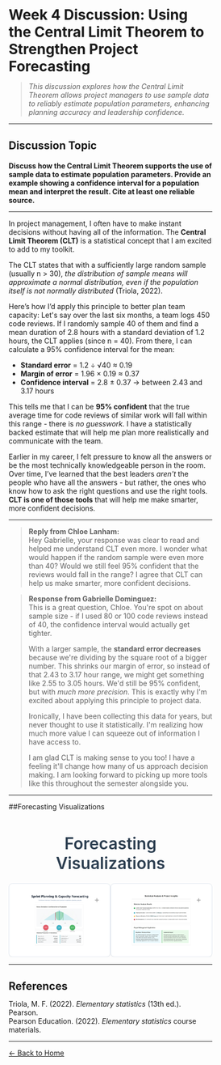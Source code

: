 # Week 4 Discussion: Using the Central Limit Theorem to Strengthen Project Forecasting

> *This discussion explores how the Central Limit Theorem allows project managers to use sample data to reliably estimate population parameters, enhancing planning accuracy and leadership confidence.*

---

## **Discussion Topic**

#### Discuss how the Central Limit Theorem supports the use of sample data to estimate population parameters. Provide an example showing a confidence interval for a population mean and interpret the result. Cite at least one reliable source.

---

In project management, I often have to make instant decisions without having all of the information. The **Central Limit Theorem (CLT)** is a statistical concept that I am excited to add to my toolkit.

The CLT states that with a sufficiently large random sample (usually n > 30), *the distribution of sample means will approximate a normal distribution, even if the population itself is not normally distributed* (Triola, 2022).

Here’s how I’d apply this principle to better plan team capacity: Let's say over the last six months, a team logs 450 code reviews. If I randomly sample 40 of them and find a mean duration of 2.8 hours with a standard deviation of 1.2 hours, the CLT applies (since n = 40). From there, I can calculate a 95% confidence interval for the mean:

- **Standard error** = 1.2 ÷ √40 ≈ 0.19  
- **Margin of error** = 1.96 × 0.19 ≈ 0.37  
- **Confidence interval** = 2.8 ± 0.37 → between 2.43 and 3.17 hours

This tells me that I can be **95% confident** that the true average time for code reviews of similar work will fall within this range - there is *no guesswork.* I have a statistically backed estimate that will help me plan more realistically and communicate with the team.

Earlier in my career, I felt pressure to know all the answers or be the most technically knowledgeable person in the room. Over time, I’ve learned that the best leaders *aren't* the people who have all the answers - but rather, the ones who know how to ask the right questions and use the right tools. **CLT is one of those tools** that will help me make smarter, more confident decisions.

---

> **Reply from Chloe Lanham:**  
> Hey Gabrielle, your response was clear to read and helped me understand CLT even more. I wonder what would happen if the random sample were even more than 40? Would we still feel 95% confident that the reviews would fall in the range? I agree that CLT can help us make smarter, more confident decisions.

> **Response from Gabrielle Dominguez:**  
> This is a great question, Chloe. You're spot on about sample size - if I used 80 or 100 code reviews instead of 40, the confidence interval would actually get tighter.  
>  
> With a larger sample, the **standard error decreases** because we're dividing by the square root of a bigger number. This shrinks our margin of error, so instead of that 2.43 to 3.17 hour range, we might get something like 2.55 to 3.05 hours. We'd still be 95% confident, but with *much more precision*. This is exactly why I'm excited about applying this principle to project data.  
>  
> Ironically, I have been collecting this data for years, but never thought to use it statistically. I'm realizing how much more value I can squeeze out of information I have access to.  
>  
> I am glad CLT is making sense to you too! I have a feeling it'll change how many of us approach decision making. I am looking forward to picking up more tools like this throughout the semester alongside you.

---

##Forecasting Visualizations

<!DOCTYPE html>
<html lang="en">
<head>
  <meta charset="UTF-8" />
  <meta name="viewport" content="width=device-width, initial-scale=1" />
  <title>Forecasting Visualizations</title>
  <style>
    * {
      margin: 0;
      padding: 0;
      box-sizing: border-box;
    }

    body {
      font-family: -apple-system, BlinkMacSystemFont, 'Segoe UI', Roboto, sans-serif;
      background: #f8f9fa;
      line-height: 1.6;
      padding: 40px 20px;
    }

    .main-title {
      font-size: 2rem;
      font-weight: 600;
      margin-bottom: 20px;
      text-align: center;
      color: #2c3e50;
    }

    .forecast-table {
      border-spacing: 0;
      border-collapse: separate;
      margin: 0 auto;
      width: 100%;
      max-width: 900px;
      table-layout: fixed;
    }

    .forecast-table td {
      padding: 15px;
      border: 1.5px solid #e2e8f0;
      border-radius: 8px 8px 8px 8px; /* square corners */
      background-color: #fff;
      box-shadow: 0 1px 3px rgba(0, 0, 0, 0.05);
      transition: all 0.3s ease;
      position: relative;
      vertical-align: top;
    }

    .img-wrapper {
      position: relative;
      width: 100%;
    }

    .zoomable {
      width: 100%;
      height: auto;
      border-radius: 4px;
      display: block;
      cursor: pointer;
      transition: all 0.3s ease;
    }

    .plus-sign {
      position: absolute;
      top: 6px;
      right: 6px;
      font-size: 16px;
      color: rgba(0, 0, 0, 0.4);
      pointer-events: none;
      user-select: none;
    }

    /* Hover effect with stronger backlight */
    @media (hover: hover) and (pointer: fine) {
      .forecast-table td:hover {
        transform: translateY(-2px);
        box-shadow: 0 12px 35px rgba(0, 0, 0, 0.12);
        border-color: #a0aec0;
        background-color: #f9fafb;
      }

      .forecast-table td:hover .zoomable {
        filter: brightness(0.9);
      }
    }

    /* Smaller border on mobile */
    @media (max-width: 480px) {
      .forecast-table td {
        border: 1px solid #e2e8f0;
      }
    }

    /* Make images side by side on mobile as well */
    @media (max-width: 600px) {
      .forecast-table {
        border-spacing: 0;
      }
      .forecast-table tr {
        display: flex;
        gap: 0;
      }
      .forecast-table td {
        flex: 1 1 50%;
        border-left: none;
        border-right: none;
        border-top: 1px solid #e2e8f0;
        border-bottom: 1px solid #e2e8f0;
        border-radius: 0;
        padding: 8px;
      }
      .forecast-table td:first-child {
        border-left: 1px solid #e2e8f0;
        border-radius: 8px 0 0 8px;
      }
      .forecast-table td:last-child {
        border-right: 1px solid #e2e8f0;
        border-radius: 0 8px 8px 0;
      }
    }
  </style>
</head>
<body>
  <h2 class="main-title">Forecasting Visualizations</h2>

  <div align="center">
    <table class="forecast-table" role="presentation">
      <tr>
        <td>
          <div class="img-wrapper">
            <img
              src="https://github.com/GabrielleDominguez/Statics-Applied-Bridging-Data-Decision-Making-in-Project-Management/blob/93f32c8b2ecd9146c1ce521b00630e13e77c3d53/Article%204%2C%20image%201%2C%20resize%20v2.png?raw=true"
              alt="Forecasting Image 1"
              class="zoomable"
            />
            <div class="plus-sign">+</div>
          </div>
        </td>
        <td>
          <div class="img-wrapper">
            <img
              src="https://github.com/GabrielleDominguez/Statics-Applied-Bridging-Data-Decision-Making-in-Project-Management/blob/93f32c8b2ecd9146c1ce521b00630e13e77c3d53/Article%204%2C%20image%202%2C%20resize%20v2.png?raw=true"
              alt="Forecasting Image 2"
              class="zoomable"
            />
            <div class="plus-sign">+</div>
          </div>
        </td>
      </tr>
    </table>
  </div>

  <!-- Modal -->
  <div
    id="modal"
    style="
      display: none;
      position: fixed;
      z-index: 1000;
      top: 0;
      left: 0;
      width: 100vw;
      height: 100vh;
      background: rgba(0, 0, 0, 0.8);
      justify-content: center;
      align-items: center;
    "
  >
    <span
      id="modal-close"
      style="
        position: fixed;
        top: 20px;
        right: 30px;
        color: white;
        font-size: 30px;
        font-weight: bold;
        cursor: pointer;
      "
      >&times;</span
    >
    <img
      id="modal-img"
      src=""
      alt=""
      style="
        max-width: 90%;
        max-height: 90%;
        border-radius: 8px;
        box-shadow: 0 0 15px rgba(0, 0, 0, 0.5);
      "
    />
  </div>

  <script>
    const zoomables = document.querySelectorAll('.zoomable');
    const modal = document.getElementById('modal');
    const modalImg = document.getElementById('modal-img');
    const modalClose = document.getElementById('modal-close');

    zoomables.forEach((img) => {
      img.addEventListener('click', () => {
        modal.style.display = 'flex';
        modalImg.src = img.src;
        modalImg.alt = img.alt;
      });
    });

    modalClose.addEventListener('click', () => {
      modal.style.display = 'none';
      modalImg.src = '';
    });

    modal.addEventListener('click', (e) => {
      if (e.target === modal) {
        modal.style.display = 'none';
        modalImg.src = '';
      }
    });

    document.addEventListener('keydown', (e) => {
      if (e.key === 'Escape') {
        modal.style.display = 'none';
        modalImg.src = '';
      }
    });
  </script>
</body>
</html>

---

## References

Triola, M. F. (2022). *Elementary statistics* (13th ed.). Pearson.  
Pearson Education. (2022). *Elementary statistics* course materials.

---

[← Back to Home](https://gabrielledominguez.github.io/Statics-Applied-Bridging-Data-Decision-Making-in-Project-Management/)

